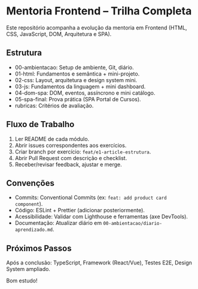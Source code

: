 # Mentoria Frontend – Trilha Completa

Este repositório acompanha a evolução da mentoria em Frontend (HTML, CSS, JavaScript, DOM, Arquitetura e SPA).

## Estrutura
- 00-ambientacao: Setup de ambiente, Git, diário.
- 01-html: Fundamentos e semântica + mini-projeto.
- 02-css: Layout, arquitetura e design system mini.
- 03-js: Fundamentos da linguagem + mini dashboard.
- 04-dom-spa: DOM, eventos, assíncrono e mini catálogo.
- 05-spa-final: Prova prática (SPA Portal de Cursos).
- rubricas: Critérios de avaliação.

## Fluxo de Trabalho
1. Ler README de cada módulo.
2. Abrir issues correspondentes aos exercícios.
3. Criar branch por exercício: `feat/e1-article-estrutura`.
4. Abrir Pull Request com descrição e checklist.
5. Receber/revisar feedback, ajustar e merge.

## Convenções
- Commits: Conventional Commits (ex: `feat: add product card component`).
- Código: ESLint + Prettier (adicionar posteriormente).
- Acessibilidade: Validar com Lighthouse e ferramentas (axe DevTools).
- Documentação: Atualizar diário em `00-ambientacao/diario-aprendizado.md`.

## Próximos Passos
Após a conclusão: TypeScript, Framework (React/Vue), Testes E2E, Design System ampliado.

Bom estudo!